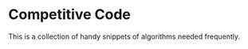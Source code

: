 Competitive Code
===========
This is a collection of handy snippets of algorithms needed frequently.
